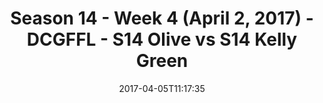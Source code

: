---
title: Season 14 - Week 4 (April 2, 2017) - DCGFFL - S14 Olive vs S14 Kelly Green
teams-score:
- team: _teams/s14-olive.md
  score: 40
- team: _teams/s14-kelly.md
  score: 14
mvp: Drew H. & OJ
game-ball: Trevor & Ricky
sportsperson: ''
season: 14
week: 4
date: '2017-04-05T11:17:35'
pageid: season-14-week-4-april-2-2017-5100-vs-5097
---